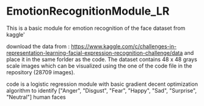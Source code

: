 # EmotionRecognitionModule_LR
This is a basic module for emotion recognition of the face dataset from kaggle'

download the data from : https://www.kaggle.com/c/challenges-in-representation-learning-facial-expression-recognition-challenge/data
and place it in the same forlder as the code.
The dataset contains 48 x 48 grays scale images which can be visualized using the one of the code file in the repository (28709 images).

code is a logistic regression module with basic gradient decent optimization algorithm to identify ["Anger", "Disgust", "Fear", "Happy", "Sad", "Surprise", "Neutral"]  human faces

